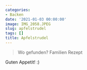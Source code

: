 ```yaml
---
categories:
- Backen
date: '2021-01-03 00:00:00'
image: IMG_2058.JPEG
slug: apfelstrudel
tags: []
title: Apfelstrudel
---
```



> Wo gefunden? Familien Rezept

Guten Appetit! :)